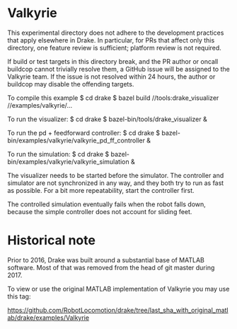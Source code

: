 # Valkyrie

This experimental directory does not adhere to the development practices that
apply elsewhere in Drake. In particular, for PRs that affect only this
directory, one feature review is sufficient; platform review is not required.

If build or test targets in this directory break, and the PR author or oncall
buildcop cannot trivially resolve them, a GitHub issue will be assigned to
the Valkyrie team. If the issue is not resolved within 24 hours, the author
or buildcop may disable the offending targets.

To compile this example
  $ cd drake
  $ bazel build //tools:drake_visualizer //examples/valkyrie/...

To run the visualizer:
  $ cd drake
  $ bazel-bin/tools/drake_visualizer &

To run the pd + feedforward controller:
  $ cd drake
  $ bazel-bin/examples/valkyrie/valkyrie_pd_ff_controller &

To run the simulation:
  $ cd drake
  $ bazel-bin/examples/valkyrie/valkyrie_simulation &

The visualizer needs to be started before the simulator.
The controller and simulator are not synchronized in any way, and they both
try to run as fast as possible.
For a bit more repeatability, start the controller first.

The controlled simulation eventually fails when the robot falls down, because
the simple controller does not account for sliding feet.

# Historical note

Prior to 2016, Drake was built around a substantial base of MATLAB software.
Most of that was removed from the head of git master during 2017.

To view or use the original MATLAB implementation of Valkyrie you may use this
tag:

https://github.com/RobotLocomotion/drake/tree/last_sha_with_original_matlab/drake/examples/Valkyrie
